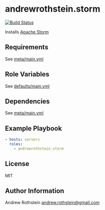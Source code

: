 andrewrothstein.storm
=====================
[![Build Status](https://travis-ci.org/andrewrothstein/ansible-storm.svg?branch=master)](https://travis-ci.org/andrewrothstein/ansible-storm)

Installs [Apache Storm](https://storm.apache.org/index.html)

Requirements
------------

See [meta/main.yml](meta/main.yml)

Role Variables
--------------

See [defaults/main.yml](defaults/main.yml)

Dependencies
------------

See [meta/main.yml](meta/main.yml)

Example Playbook
----------------

```yml
- hosts: servers
  roles:
    - andrewrothstein.storm
```

License
-------

MIT

Author Information
------------------

Andrew Rothstein <andrew.rothstein@gmail.com>
